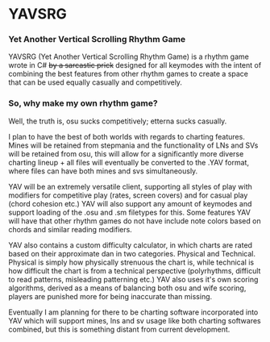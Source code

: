 # **YAVSRG**
### Yet Another Vertical Scrolling Rhythm Game

YAVSRG (Yet Another Vertical Scrolling Rhythm Game) is a rhythm game wrote in C# ~~by a sarcastic prick~~ designed for all keymodes with the intent of combining the best features from other rhythm games to create a space that can be used equally casually and competitively.

### So, why make my own rhythm game?

Well, the truth is, osu sucks competitively; etterna sucks casually.

I plan to have the best of both worlds with regards to charting features. Mines will be retained from stepmania and the functionality of LNs and SVs will be retained from osu, this will allow for a significantly more diverse charting lineup + all files will eventually be converted to the .YAV format, where files can have both mines and svs simultaneously.

YAV will be an extremely versatile client, supporting all styles of play with modifiers for competitive play (rates, screen covers) and for casual play (chord cohesion etc.) YAV will also support any amount of keymodes and support loading of the .osu and .sm filetypes for this. Some features YAV will have that other rhythm games do not have include note colors based on chords and similar reading modifiers.

YAV also contains a custom difficulty calculator, in which charts are rated based on their approximate dan in two categories. Physical and Technical. Physical is simply how physically strenuous the chart is, while technical is how difficult the chart is from a technical perspective (polyrhythms, difficult to read patterns, misleading patterning etc.) YAV also uses it's own scoring algorithms, derived as a means of balancing both osu and wife scoring, players are punished more for being inaccurate than missing.

Eventually I am planning for there to be charting software incorporated into YAV which will support mines, lns and sv usage like both charting softwares combined, but this is something distant from current development.
